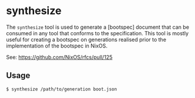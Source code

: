 # synthesize

The `synthesize` tool is used to generate a [bootspec] document that can be
consumed in any tool that conforms to the specification. This tool is mostly
useful for creating a bootspec on generations realised prior to the
implementation of the bootspec in NixOS.

See: https://github.com/NixOS/rfcs/pull/125

## Usage

```terminal
$ synthesize /path/to/generation boot.json
```
